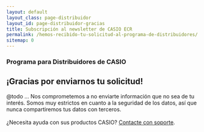 ```yaml
---
layout: default
layout_class: page-distribuidor  
layout_id: page-distribuidor-gracias   
title: Subscripción al newsletter de CASIO ECR
permalink: /hemos-recibido-tu-solicitud-al-programa-de-distribuidores/
sitemap: 0
---
```

<!-- Gracias Section -->
<section class="action-section g-color-white--darker g-pt-10 g-mt-90" id="partners">
	<div class="action-section-inner">
    <div class="g-max-width--770 g-margin-side-auto page-scroll text-center">
    	<i class="icon-custom icon-lg rounded-x fa fa-check"></i>
    	<h3 class="g-mb-10 g-color-white-dark">Programa para Distribuidores de CASIO</h3>
      <h2 class="g-mb-20 g-color-white">¡Gracias por enviarnos tu solicitud!</h2>
      <p class="g-color-white g-mb-20 g-margin-side-auto">
      	@todo … Nos comprometemos a no enviarte información que no sea de tu interés. Somos muy estrictos en cuanto a la seguridad de los datos, así que nunca compartiremos tus datos con terceros.
				<br><br>
				¿Necesita ayuda con sus productos CASIO? <a href="">Contacte con soporte</a>. 
      </p>
    </div>
	</div>
</section>
<!-- /Gracias Section -->


